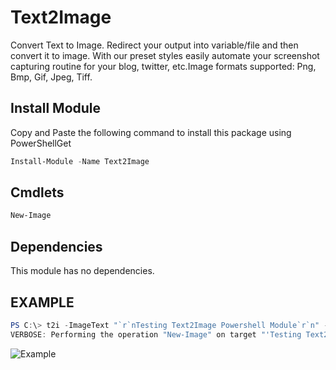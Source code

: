 # Text2Image
Convert Text to Image. Redirect your output into variable/file and then convert it to image. With our preset styles easily automate your screenshot capturing routine for your blog, twitter, etc.Image formats supported: Png, Bmp, Gif, Jpeg, Tiff.

## Install Module
Copy and Paste the following command to install this package using PowerShellGet
```powershell
Install-Module -Name Text2Image 
```
## Cmdlets
```powershell
New-Image
```

## Dependencies
This module has no dependencies.

## EXAMPLE
```powershell
PS C:\> t2i -ImageText "`r`nTesting Text2Image Powershell Module`r`n" -ImageStyle PuTTY -Verbose
VERBOSE: Performing the operation "New-Image" on target "'Testing Text2Image Powershell Module'. Using PuTTY style". 
```
![Example](https://github.com/andysvints/Text2Image/blob/master/NewImage.png)
